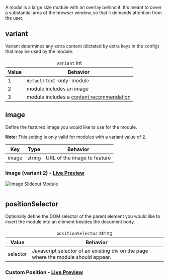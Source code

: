 A modal is a large size module with an overlay behind it. It's meant to cover a substantial area of the browser window, so that it demands attention from the user.

## variant

Variant determines any extra content (dictated by extra keys in the config) that may be used by the module.

<table>
  <thead>
    <tr>
      <td colspan="2" align="center"><code>variant</code> int</td>
    </tr>
    <tr>
      <th>Value</th>
      <th>Behavior</th>
    </tr>
  </thead>
  
  <tr>
    <td>1</td>
    <td><code>default</code> text-only-module</td>
  </tr>
  <tr>
    <td>2</td>
    <td>module includes an image</td>
  </tr>
  <tr>
    <td>3</td>
    <td>module includes a <a href="../../content_recommend">content recommendation</a></td>
  </tr>
</table>

## image

Define the featured image you would like to use for the module.

**Note:** This setting is only valid for modules with a variant value of 2.

<table>
  <thead>
    <tr>
      <th>Key</th>
      <th>Type</th>
      <th>Behavior</th>
    </tr>
  </thead>
  
  <tr>
    <td>image</td>
    <td>string</td>
    <td>URL of the image to feature</td>
  </tr>
</table>

<h3>Image (variant 2) - <a href="../../examples/preview/layouts/modal/image.html" target="_blank">Live Preview</a></h3>

![Image Slideout Module](../examples/img/layouts/modal/image.png)

<pre data-src="../../examples/src/layouts/modal/image.js"></pre>

## positionSelector

Optionally define the DOM selector of the parent element you would like to insert the module into an element besides the document body.

<table>
  <thead>
    <tr>
      <td colspan="2" align="center"><code>positionSelector</code> string</td>
    </tr>
    <tr>
      <th>Value</th>
      <th>Behavior</th>
    </tr>
  </thead>
  <tr>
    <td>selector</td>
    <td>Javascript selector of an existing div on the page where the module should appear.</td>
  </tr>
</table>

<h3>Custom Position - <a href="../../examples/preview/layouts/modal/positionSelector.html" target="_blank">Live Preview</a></h3>

<pre data-src="../../examples/src/layouts/modal/positionSelector.js"></pre>